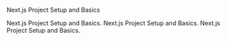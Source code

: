 Next.js Project Setup and Basics

Next.js Project Setup and Basics.
Next.js Project Setup and Basics.
Next.js Project Setup and Basics.
